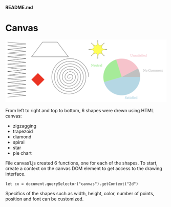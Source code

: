 **README.md**


# Canvas
![shapes](./repo_img/shapes.png)

From left to right and top to bottom, 6 shapes were drewn using HTML canvas:

* zigzagging
* trapezoid
* diamond
* spiral
* star
* pie chart

File canvas1.js created 6 functions, one for each of the shapes. To start, create a context on the canvas DOM element to get access to the drawing interface. 
```
let cx = document.querySelector("canvas").getContext("2d")
```
Specifics of the shapes such as width, height, color, number of points, position and font can be customized. 
